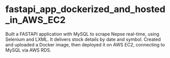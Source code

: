 # fastapi_app_dockerized_and_hosted_in_AWS_EC2
Built a FASTAPI application with MySQL to scrape Nepse real-time, using Selenium and LXML. It delivers stock details by date and symbol. Created and uploaded a Docker image, then deployed it on AWS EC2, connecting to MySQL via AWS RDS.

